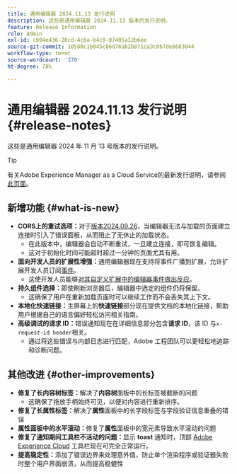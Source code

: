 ```yaml
---
title: 通用编辑器 2024.11.13 发行说明
description: 这些是通用编辑器 2024.11.13 版本的发行说明。
feature: Release Information
role: Admin
exl-id: cb94e436-20cd-4c6a-b4c8-07405a12b6ee
source-git-commit: 10580c1b045c86d76ab2b871ca3c0b7de6683044
workflow-type: tm+mt
source-wordcount: '370'
ht-degree: 78%

---
```


# 通用编辑器 2024.11.13 发行说明 {#release-notes}

这些是通用编辑器 2024 年 11 月 13 号版本的发行说明。

>[!TIP]
>
>有关Adobe Experience Manager as a Cloud Service的最新发行说明，请参阅[此页面](/help/release-notes/release-notes-cloud/release-notes-current.md)。

## 新增功能 {#what-is-new}

* **CORS上的重试选项：**&#x200B;对于[版本2024.09.26](/help/release-notes/universal-editor/2024/2024-09-26.md)，当编辑器无法与加载的页面建立连接时引入了错误面板，从而阻止了无休止的加载状态。
   * 在此版本中，编辑器会自动不断重试，一旦建立连接，即可恢复编辑。
   * 这对于初始化时间可能超时超过一分钟的页面尤其有用。
* **面向开发人员的扩展性增强：**&#x200B;通用编辑器现在支持将事件广播到扩展，允许扩展开发人员订阅[事件](/help/implementing/universal-editor/events.md)。
   * 这使开发人员能够[对其自定义扩展中的编辑器事件做出反应](/help/implementing/universal-editor/customizing.md#extending)。
* **持久组件选择：**&#x200B;即使刷新浏览器后，编辑器中选定的组件仍将保留。
   * 这确保了用户在重新加载页面时可以继续工作而不会丢失其上下文。
* **本地化快速链接：**&#x200B;主屏幕上的&#x200B;**快速链接**&#x200B;部分现在提供文档的本地化链接，帮助用户根据自己的语言偏好轻松访问相关指南。
* **高级调试的请求 ID：**&#x200B;错误通知现在在详细信息部分包含&#x200B;**请求 ID**，该 ID 与`x-request-id header`相关。
   * 通过将这些错误与内部日志进行匹配，Adobe 工程团队可以更轻松地追踪和诊断问题。

## 其他改进 {#other-improvements}

* **修复了长内容树标签：**&#x200B;解决了&#x200B;**内容树**&#x200B;面板中的长标签被截断的问题
   * 这确保了拖放手柄始终可见，以便对内容进行重新排序。
* **修复了长属性标签：**&#x200B;解决了&#x200B;**属性**&#x200B;面板中的长字段标签与字段验证信息重叠的错误
* **属性面板中的水平滚动：**&#x200B;修复了&#x200B;**属性**&#x200B;面板中的宽元素导致水平滚动的问题
* **修复了通知期间工具栏不活动的问题：**&#x200B;显示 **toast** 通知时，顶部 [Adobe Experience Cloud](https://spectrum.adobe.com/page/toast/) 工具栏现在可完全正常运行。
* **提高稳定性：**&#x200B;添加了错误边界来处理意外值，防止单个渲染程序或验证器失败时整个用户界面崩溃，从而提高稳健性
